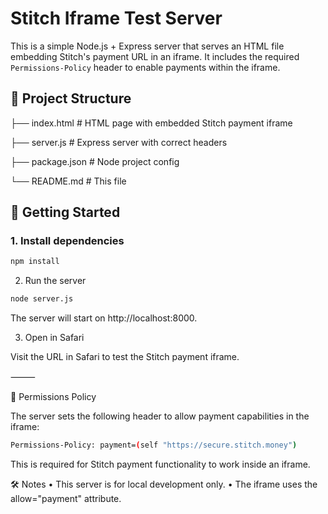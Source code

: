 # Stitch Iframe Test Server

This is a simple Node.js + Express server that serves an HTML file embedding Stitch's payment URL in an iframe. It includes the required `Permissions-Policy` header to enable payments within the iframe.

## 🧱 Project Structure

├── index.html      # HTML page with embedded Stitch payment iframe

├── server.js       # Express server with correct headers

├── package.json    # Node project config

└── README.md       # This file

## 🚀 Getting Started

### 1. Install dependencies

```bash
npm install
```

2. Run the server

```bash
node server.js
```

The server will start on http://localhost:8000.

3. Open in Safari

Visit the URL in Safari to test the Stitch payment iframe.

⸻

🔐 Permissions Policy

The server sets the following header to allow payment capabilities in the iframe:
```bash
Permissions-Policy: payment=(self "https://secure.stitch.money")
```

This is required for Stitch payment functionality to work inside an iframe.



🛠 Notes
	•	This server is for local development only.
	•	The iframe uses the allow="payment" attribute.
